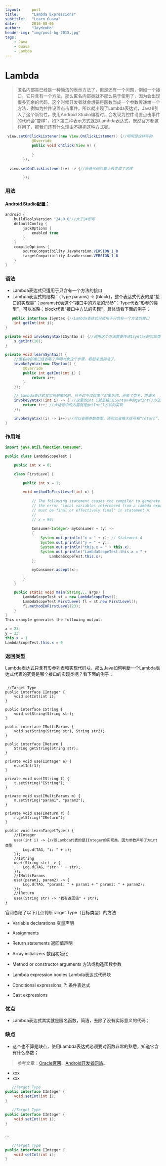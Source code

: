 ```yaml
---
layout:		post
title:		"Lambda Expressions"
subtitle:	"Learn Guava"
date:		2016-08-06
author:		"JaydenHo"
header-img: "img/post-bg-2015.jpg"
tags:
    - Java
    - Guava
    - Lambda
---
```


# Lambda 

> 匿名内部类已经是一种简洁的表示方法了，但是还有一个问题，例如一个接口，它只含有一个方法，那么匿名内部类就不那么易于使用了，因为会出现很多冗余的代码，这个时候开发者就会想要将函数当成一个参数传递给一个方法，例如为控件设置点击事件。所以就出现了Lambda表达式，Java8引入了这个新特性，使用Android Studio编程时，会发现为控件设置点击事件的代码会“变样”，如下第二种表示方式就是Lambda表达式，既然官方都这样用了，那我们还有什么理由不拥抱这种方式呢。

```java
 view.setOnClickListener(new View.OnClickListener() {//明明是这样写的
            @Override
            public void onClick(View v) {
                
            }
        });
        
  view.setOnClickListener((v) -> {//折叠代码后看上去变成了这样

        });  
```

### 用法

#### [Android Studio配置：](https://developer.android.com/preview/j8-jack.html#supported-features)
    
```java
android {
    buildToolsVersion "24.0.0"//大于24即可
    defaultConfig {
        jackOptions {
            enabled true
        }
    }
    compileOptions {
        sourceCompatibility JavaVersion.VERSION_1_8
        targetCompatibility JavaVersion.VERSION_1_8
    }
}
```
		
### 语法

- Lambda表达式只适用于只含有一个方法的接口
- Lambda表达式的结构：(Type params) -> {block}，整个表达式代表的是“接口的实现类”；params代表这个“接口中的方法的形参”；Type代表“形参的类型”，可以省略；block代表“接口中方法的实现“，具体请看下面的例子；

```java
   public interface ISyntax {//Lambda表达式只适用于只含有一个方法的接口
    int getInt(int i);
}

private void invokeSyntax(ISyntax s) {//调用这个方法需要传递ISyntax的实现类
    s.getInt(10);
}

private void learnSyntax() {
    //匿名内部类已经省略了声明对象这个步骤，看起来很简洁了。
    invokeSyntax(new ISyntax() {
        @Override
        public int getInt(int i) {
            return i++;
        }
    });

    // Lambda表达式其实也是匿名的，只不过不仅仅匿了对象名称，还匿了类名，方法名
    invokeSyntax((int i) -> { //这里的int i就是接口ISyntax中的getInt()方法中的参数
        return i++; //大括号中的内容就是getInt()方法的实现
    });

    invokeSyntax((i) -> i++);//可以省略参数类型，还可以省略大括号和“return”，直接写返回值
}
```

### 作用域

```java
import java.util.function.Consumer;

public class LambdaScopeTest {

    public int x = 0;

    class FirstLevel {

        public int x = 1;

        void methodInFirstLevel(int x) {
            
            // The following statement causes the compiler to generate
            // the error "local variables referenced from a lambda expression
            // must be final or effectively final" in statement A:
            //
            // x = 99;
            
            Consumer<Integer> myConsumer = (y) -> 
            {
                System.out.println("x = " + x); // Statement A
                System.out.println("y = " + y);
                System.out.println("this.x = " + this.x);
                System.out.println("LambdaScopeTest.this.x = " +
                    LambdaScopeTest.this.x);
            };

            myConsumer.accept(x);

        }
    }

    public static void main(String... args) {
        LambdaScopeTest st = new LambdaScopeTest();
        LambdaScopeTest.FirstLevel fl = st.new FirstLevel();
        fl.methodInFirstLevel(23);
    }
}
This example generates the following output:

x = 23
y = 23
this.x = 1
LambdaScopeTest.this.x = 0
```

### 返回类型
    
Lambda表达式只含有形参列表和实现代码块，那么Java如何判断一个Lambda表达式代表的究竟是哪个接口的实现类呢？看下面的例子：
    
```

 //Target Type
public interface IInteger {
    void setInt(int i);
}

public interface IString {
    void setString(String str);
}

public interface IMultiParams {
    void setString(String str1, String str2);
}

public interface IReturn {
    String getString(String str);
}

private void use(IInteger e) {
    e.setInt(1);
}

private void use(IString t) {
    t.setString("IString");
}

private void use(IMultiParams m) {
    m.setString("param1", "param2");
}

private void use(IReturn r) {
    r.getString("IReturn");
}

public void learnTargetType() {
    //IInteger
    use((int i) -> {//该Lambda代表的是IInteger的实现类，因为参数声明了为int类型
        Log.d(TAG, "i: " + i);
    });
    //IString
    use((String str) -> {
        Log.d(TAG, "str: " + str);
    });
    //IMultiParams
    use((param1, param2) -> {
        Log.d(TAG, "param1: " + param1 + " param2: " + param2);
    });
    //IReturn
    use((String str) -> "我有返回值" + str);
}

```
		
官网总结了以下几点判断Target Type（目标类型）的方法
   
- Variable declarations 变量声明

- Assignments   

- Return statements     返回值声明

- Array initializers    数组初始化

- Method or constructor arguments   方法或构造函数参数

- Lambda expression bodies  Lambda表达式代码块

- Conditional expressions, ?: 条件表达式

- Cast expressions  
    
### 优点
 - Lambda表达式其实就是匿名函数，简洁，去除了没有实际意义的代码；
 
### 缺点
 - 这个也不算是缺点，使用Lambda表达式必须要对函数非常的熟悉，知道它含有什么参数；
        
>  参考文章：[Oracle官网](https://docs.oracle.com/javase/tutorial/java/javaOO/lambdaexpressions.html#syntax)、[Android开发者网站](https://developer.android.com/preview/j8-jack.html#supported-features)。

- xxx
 - xxx
 
``` java
   //Target Type
public interface IInteger {
    void setInt(int i);
}
```
 
``` java
   //Target Type
public interface IInteger {
    void setInt(int i);
}
```

#### ...

``` java
   //Target Type
public interface IInteger {
    void setInt(int i);
}
```
